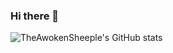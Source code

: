 ### Hi there 👋

<!--
**TheAwokenSheeple/TheAwokenSheeple** is a ✨ _special_ ✨ repository because its `README.md` (this file) appears on your GitHub profile.

Here are some ideas to get you started:

- 🔭 I’m currently working on ...
- 🌱 I’m currently learning ...
- 👯 I’m looking to collaborate on ...
- 🤔 I’m looking for help with ...
- 💬 Ask me about ...
- 📫 How to reach me: ...
- 😄 Pronouns: ...
- ⚡ Fun fact: ...
-->

![TheAwokenSheeple's GitHub stats](https://github-readme-stats.vercel.app/api?username=TheAwokenSheeple&hide=stars,prs,issues,contribs&count_private=true&show_icons=true&theme=slateorange)

<!-- [![Top Langs](https://github-readme-stats.vercel.app/api/top-langs/?username=TheAwokenSheeple&layout=compact)](https://github.com/TheAwokenSheeple/github-readme-stats) -->
